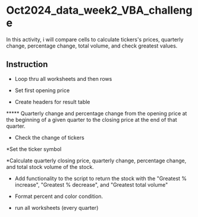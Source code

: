 # Oct2024_data_week2_VBA_challenge
In this activity, i will compare cells to calculate tickers's prices, quarterly change, percentage change, total volume, and check greatest values.

## Instruction

* Loop thru all worksheets and then rows
* Set first opening price 

* Create headers for result table

*****  Quarterly change and percentage change from the opening price at the beginning of a given quarter to the closing price at the end of that quarter.

* Check the change of tickers

*Set the ticker symbol

*Calculate quarterly closing price, quarterly change, percentage change, and total stock volume of the stock.

* Add functionality to the script to return the stock with the "Greatest % increase", "Greatest % decrease", and "Greatest total volume"

* Format percent and color condition.

* run all worksheets (every quarter)
